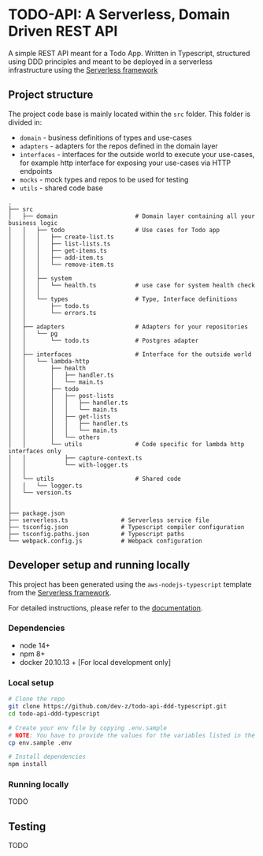 # TODO-API: A Serverless, Domain Driven REST API

A simple REST API meant for a Todo App. Written in Typescript, structured using DDD principles and meant to be deployed in a serverless infrastructure using the [Serverless framework](https://www.serverless.com/)

## Project structure

The project code base is mainly located within the `src` folder. This folder is divided in:

- `domain`      - business definitions of types and use-cases
- `adapters`    - adapters for the repos defined in the domain layer
- `interfaces`  - interfaces for the outside world to execute your use-cases, for example http interface for exposing your use-cases via HTTP endpoints
- `mocks`       - mock types and repos to be used for testing
- `utils`       - shared code base

```
.
├── src
│   ├── domain                      # Domain layer containing all your business logic
│   │   ├── todo                    # Use cases for Todo app
│   │   │   ├── create-list.ts
│   │   │   ├── list-lists.ts
│   │   │   ├── get-items.ts
│   │   │   ├── add-item.ts
│   │   │   └── remove-item.ts
│   │   │
│   │   ├── system
│   │   │   └── health.ts           # use case for system health check
│   │   │
│   │   └── types                   # Type, Interface definitions
│   │       ├── todo.ts
│   │       └── errors.ts
│   │
│   ├── adapters                    # Adapters for your repositories
│   │   └── pg
│   │       └── todo.ts             # Postgres adapter
│   │
│   ├── interfaces                  # Interface for the outside world
│   │   └── lambda-http
│   │       ├── health
│   │       │   ├── handler.ts
│   │       │   └── main.ts
│   │       ├── todo
│   │       │   ├── post-lists
│   │       │   │   ├── handler.ts
│   │       │   │   └── main.ts
│   │       │   ├── get-lists
│   │       │   │   ├── handler.ts
│   │       │   │   └── main.ts
│   │       │   └── others
│   │       └── utils               # Code specific for lambda http interfaces only
│   │           ├── capture-context.ts
│   │           └── with-logger.ts
│   │
│   └── utils                       # Shared code
│   │   └── logger.ts
│   └── version.ts
│       
│
├── package.json
├── serverless.ts               # Serverless service file
├── tsconfig.json               # Typescript compiler configuration
├── tsconfig.paths.json         # Typescript paths
└── webpack.config.js           # Webpack configuration
```

## Developer setup and running locally

This project has been generated using the `aws-nodejs-typescript` template from the [Serverless framework](https://www.serverless.com/).

For detailed instructions, please refer to the [documentation](https://www.serverless.com/framework/docs/providers/aws/).

### Dependencies

- node 14+
- npm 8+
- docker 20.10.13 + [For local development only]

### Local setup
```bash
# Clone the repo
git clone https://github.com/dev-z/todo-api-ddd-typescript.git
cd todo-api-ddd-typescript

# Create your env file by copying .env.sample
# NOTE: You have to provide the values for the variables listed in the env file
cp env.sample .env

# Install dependencies
npm install
```

### Running locally

TODO

## Testing

TODO

